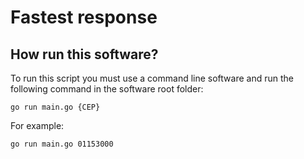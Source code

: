 # Fastest response

## How run this software?

To run this script you must use a command line software and run the following command in the software root folder:

``go run main.go {CEP}``

For example:

``go run main.go 01153000``